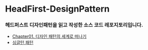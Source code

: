 # HeadFirst-DesignPattern
### 헤드퍼스트 디자인패턴을 읽고 작성한 소스 코드 레포지토리입니다.

- [Chapter01. 디자인 패턴의 세계로 떠나기](https://yenniii.notion.site/Chapter01-1c75ac5f618c80c58647f69bbd3c8d09?pvs=4)
- [싱글턴 패턴](https://www.notion.so/yenniii/Singleton-Pattern-1d15ac5f618c80b08d5ed1b1aba1fd3c?pvs=4)